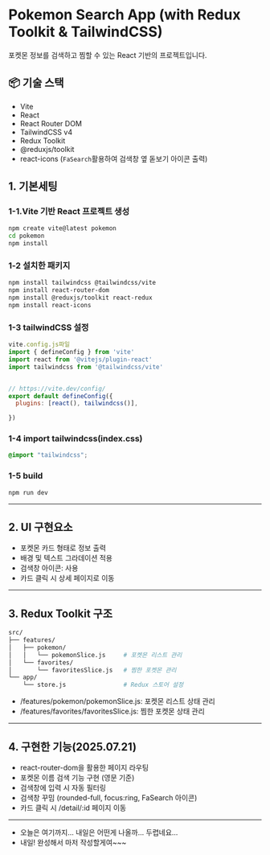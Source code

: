 # Pokemon Search App (with Redux Toolkit & TailwindCSS)
포켓몬 정보를 검색하고 찜할 수 있는 React 기반의 프로젝트입니다.

## 📦 기술 스택

- Vite
- React
- React Router DOM
- TailwindCSS v4
- Redux Toolkit
- @reduxjs/toolkit
- react-icons (`FaSearch`활용하여 검색창 옆 돋보기 아이콘 출력)


## 1. 기본세팅
### 1-1.Vite 기반 React 프로젝트 생성
```bash
npm create vite@latest pokemon
cd pokemon
npm install
```

### 1-2 설치한 패키지
```bash
npm install tailwindcss @tailwindcss/vite
npm install react-router-dom
npm install @reduxjs/toolkit react-redux
npm install react-icons
```

### 1-3 tailwindCSS 설정
```jsx
vite.config.js파일
import { defineConfig } from 'vite'
import react from '@vitejs/plugin-react'
import tailwindcss from '@tailwindcss/vite'


// https://vite.dev/config/
export default defineConfig({
  plugins: [react(), tailwindcss()],

})
```

### 1-4 import tailwindcss(index.css)
```css
@import "tailwindcss";
```

### 1-5 build
```bash
npm run dev
```

---

## 2. UI 구현요소

- 포켓몬 카드 형태로 정보 출력
- 배경 및 텍스트 그라데이션 적용
- 검색창 아이콘: <FaSearch /> 사용
- 카드 클릭 시 상세 페이지로 이동

---

## 3. Redux Toolkit 구조
```bash
src/
├── features/
│   ├── pokemon/
│   │   └── pokemonSlice.js     # 포켓몬 리스트 관리
│   └── favorites/
│       └── favoritesSlice.js   # 찜한 포켓몬 관리
└── app/
    └── store.js                # Redux 스토어 설정
```
- /features/pokemon/pokemonSlice.js: 포켓몬 리스트 상태 관리
- /features/favorites/favoritesSlice.js: 찜한 포켓몬 상태 관리

---

## 4. 구현한 기능(2025.07.21)
- react-router-dom을 활용한 페이지 라우팅
- 포켓몬 이름 검색 기능 구현 (영문 기준)
- 검색창에 입력 시 자동 필터링
- 검색창 꾸밈 (rounded-full, focus:ring, FaSearch 아이콘)
- 카드 클릭 시 /detail/:id 페이지 이동

---

- 오늘은 여기까지... 내일은 어떤게 나올까... 두렵네요...
- 내일! 완성해서 마저 작성할게여~~~